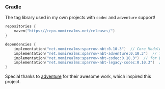 ### Gradle

The tag library used in my own projects with `codec` and `adventure` support!


```kotlin
repositories {
    maven("https://repo.momirealms.net/releases/")
}
```
```kotlin
dependencies {
    implementation("net.momirealms:sparrow-nbt:0.10.3")  // Core Module
    implementation("net.momirealms:sparrow-nbt-adventure:0.10.3")  // for adventure component support
    implementation("net.momirealms:sparrow-nbt-codec:0.10.3")  // for DFU 8.0+
    implementation("net.momirealms:sparrow-nbt-legacy-codec:0.10.3")  // for DFU 6.0+
}
```
Special thanks to [adventure](https://github.com/KyoriPowered/adventure) for their awesome work, which inspired this project.